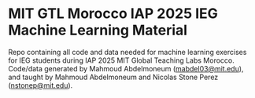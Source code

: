 # MIT GTL Morocco IAP 2025 IEG Machine Learning Material
Repo containing all code and data needed for machine learning exercises for IEG students during IAP 2025 MIT Global Teaching Labs Morocco. Code/data generated by Mahmoud Abdelmoneum (mabdel03@mit.edu), and taught by Mahmoud Abdelmoneum and Nicolas Stone Perez (nstonep@mit.edu).
